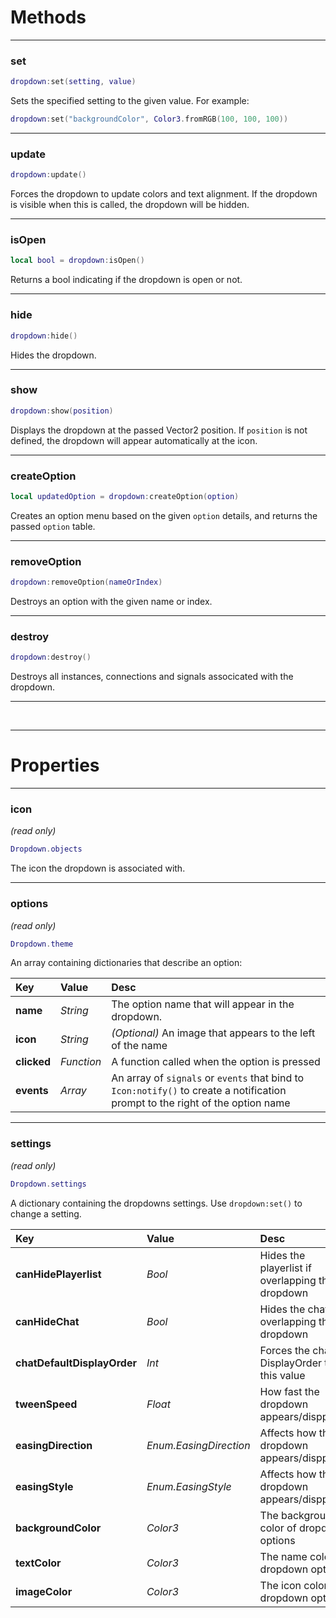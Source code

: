 # Methods
--------------------
### set
```lua
dropdown:set(setting, value)
```
Sets the specified setting to the given value. For example:
```lua
dropdown:set("backgroundColor", Color3.fromRGB(100, 100, 100))
```

--------------------
### update
```lua
dropdown:update()
```
Forces the dropdown to update colors and text alignment. If the dropdown is visible when this is called, the dropdown will be hidden.

--------------------
### isOpen
```lua
local bool = dropdown:isOpen()
```
Returns a bool indicating if the dropdown is open or not.

--------------------
### hide
```lua
dropdown:hide()
```
Hides the dropdown.

--------------------
### show
```lua
dropdown:show(position)
```
Displays the dropdown at the passed Vector2 position. If ``position`` is not defined, the dropdown will appear automatically at the icon.

--------------------
### createOption
```lua
local updatedOption = dropdown:createOption(option)
```
Creates an option menu based on the given ``option`` details, and returns the passed ``option`` table.

--------------------
### removeOption
```lua
dropdown:removeOption(nameOrIndex)
```
Destroys an option with the given name or index.

--------------------
### destroy
```lua
dropdown:destroy()
```
Destroys all instances, connections and signals associcated with the dropdown.

--------------------



<br>



--------------------
# Properties

--------------------
### icon
*(read only)*
```lua
Dropdown.objects
```
The icon the dropdown is associated with.

--------------------
### options
*(read only)*
```lua
Dropdown.theme
```
An array containing dictionaries that describe an option:

| Key                 | Value            | Desc                                           |
| :--------------     |:--------------   | :----------------------------------------------|
| **name** | *String*      | The option name that will appear in the dropdown. |
| **icon**       | *String*  | *(Optional)* An image that appears to the left of the name                                |
| **clicked**          | *Function*  | A function called when the option is pressed                                  |
| **events**           | *Array*  | An array of ``signals`` or ``events`` that bind to ``Icon:notify()`` to create a notification prompt to the right of the option name                                    |

--------------------
### settings
*(read only)*
```lua
Dropdown.settings
```
A dictionary containing the dropdowns settings. Use ``dropdown:set()`` to change a setting.

| Key                 | Value            | Desc                                           |
| :--------------     |:--------------   | :----------------------------------------------|
| **canHidePlayerlist** | *Bool*      | Hides the playerlist if overlapping the dropdown |
| **canHideChat**       | *Bool*  | Hides the chat if overlapping the dropdown |
| **chatDefaultDisplayOrder**          | *Int*  | Forces the chats DisplayOrder to this value                                    |
| **tweenSpeed**          | *Float*  | How fast the dropdown appears/disppear |
| **easingDirection**           | *Enum.EasingDirection*  | Affects how the dropdown appears/disppears |
| **easingStyle**    | *Enum.EasingStyle*  | Affects how the dropdown appears/disppears |
| **backgroundColor**        | *Color3*  | The background color of dropdown options |
| **textColor**          | *Color3*  | The name color of dropdown options |
| **imageColor**        | *Color3*  | The icon color of dropdown options |